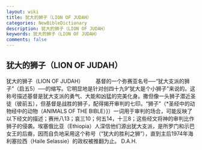 ```yaml
---
layout: wiki
title: 犹大的狮子（LION OF JUDAH）
categories: NewBibleDictionary
description: 犹大的狮子（LION OF JUDAH）
keywords: 犹大的狮子（LION OF JUDAH）
comments: false
---
```


## 犹大的狮子（LION OF JUDAH）



犹大的狮子（LION OF JUDAH）
　　基督的一个弥赛亚名号──“犹大支派的狮子”（启五5）──的缩写。它明显地是针对创四十九9“犹大是个小狮子”来说的。这称号描述基督是犹大支派的勇气、大能和凶猛的完美化身。撒但像一头狮子潜近圣徒（彼前五），但基督是战胜的狮子，配得揭开审判的七印。“狮子”（*圣经中的动物经中的动物（ANIMALS OF THE BIBLE）}）一词用于审判的场合，可能反映了以下经文的描述；赛卅八13；哀三10；何五14，十三8；这些经文将神的审判比作狮子的侵袭。埃塞俄比亚（Ethiopia）人深信他们源出犹大支派，是所罗门和示巴女王的后裔，因而自负地采用这个称号（“犹大的胜利之狮”），直到主后1974年海利塞拉西（Haile Selassie）的政权被推翻为止。
D.A.H.




